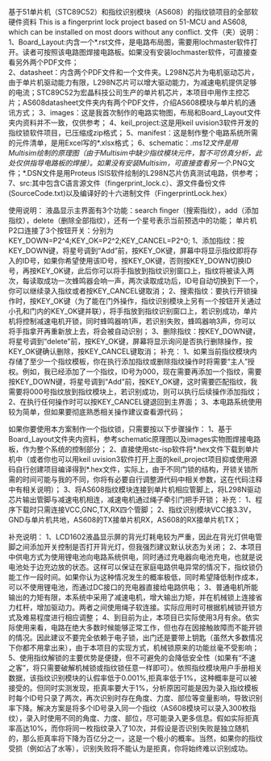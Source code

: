 基于51单片机（STC89C52）和指纹识别模块（AS608）的指纹锁项目的全部软硬件资料
This is a fingerprint lock project based on 51-MCU and AS608, which can be installed on most doors without any conflict.
文件（夹）说明：  
1、Board_Layout:内含一个*.rst文件，是电路布局图，需要用lochmaster软件打开。读者可按照该电路图焊接电路板。如果没有安装lochmaster软件，可直接查看另外两个PDF文件；  
2、datasheet：内含两个PDF文件和一个文件夹。L298N芯片为电机驱动芯片，由于单片机驱动能力有限，L298N芯片可以增大驱动能力，为减速电机提供足够的电流；STC89C52为宏晶科技公司生产的单片机芯片，本项目中用作主控芯片；AS608datasheet文件夹内有两个PDF文件，介绍AS608模块与单片机的通讯方式；
3、images：这是我首次制作的电路实物图，布局和Board_Layout文件夹内资料并不一致，仅供参考；
4、keil_project:这是用keil uvision3软件开发的指纹锁软件项目，已压缩成zip格式；
5、manifest：这是制作整个电路系统所需的元件清单，是用Excel写的*.xlsx格式；
6、schematic：*.ms12文件是用Multisim绘制的原理图（由于Multisim中缺少指纹模块元件，暂不可仿真分析，此处仅供指导电路板的焊接）。如果没有安装Multisim，可直接查看另一个*.PNG文件；*.DSN文件是用Proteus ISIS软件绘制的L298N芯片仿真测试电路，供参考；
7、src:其中包含C语言源文件（fingerprint_lock.c）、源文件备份文件(SourceCode.txt)以及编译好的十六进制文件（FingerprintLock.hex）

使用说明：
液晶显示主界面有3个功能：search finger（搜索指纹），add（添加指纹），delete（删除全部指纹），还有一个星号表示当前预选中的功能；
单片机P2口连接了3个按钮开关：分别为KEY_DOWN=P2^4;KEY_OK=P2^2;KEY_CANCEL=P2^0;
1、添加指纹：按KEY_DOWN键，将星号调到“Add”前，按KEY_OK键，屏幕中将显示指纹即将存入的ID号，如果你希望使用该ID号，按KEY_OK键，否则按KEY_DOWN切换ID号，再按KEY_OK键，此后你可以将手指放到指纹识别窗口上，指纹将被读入两次，每读取成功一次蜂鸣器会响一声，两次读取成功后，ID号自动切换到下一个，你可以继续录入指纹或者按KEY_CANCEL键取消；
2、搜索指纹：要执行开锁操作时，按KEY_OK键（为了能在门外操作，指纹识别模块上另有一个按钮开关通过小孔和门内的KEY_OK键并联），将手指放到指纹识别窗口上，若识别成功，单片机将控制减速电机开锁，同时蜂鸣器响1声，若识别失败，蜂鸣器响3声，你可以将手指拿开再重新放上去，将会被自动识别；
3、删除指纹：按KEY_DOWN键，将星号调到“delete”前，按KEY_OK键，屏幕将显示询问是否执行删除操作，按KEY_OK键确认删除，按KEY_CANCEL键取消；
补充：
1、如果当前指纹模块内存储了至少一个指纹模板，你在执行添加指纹或删除指纹操作时将需要“主人”授权。例如，我已经添加了一个指纹，ID号为000，现在需要再添加一个指纹，需要按KEY_DOWN键，将星号调到“Add”前，按KEY_OK键，这时需要匹配指纹，我需要将000号指纹放到指纹模块上，若识别成功，则可以执行后续操作添加指纹；
2、在执行任何操作时可以按KEY_CANCEL键退回到主界面；
3、本电路系统使用较为简单，但如果要彻底熟悉相关操作建议查看源代码；

如果你要使用本方案制作一个指纹锁，只需要按以下步骤操作：
1、基于Board_Layout文件夹内资料，参考schematic原理图以及images实物图焊接电路板，作为整个系统的控制部分；
2、直接使用stc-isp软件将*.hex文件下载到单片机中（或者你也可以用keil uvision3软件打开上面的keil_project项目抑或使用源码自行创建项目编译得到*.hex文件，实际上，由于不同门锁的结构，开锁关锁所需的时间可能与我的不同，你将有必要自行调整源代码中相关参数，这在代码注释中有相关说明）；
3、将AS608指纹模块连接到单片机相应管脚上，将L298N驱动芯片输出管脚与减速电机相连，减速电机通过绳子牵引门把手开锁；
补充：
1、程序下载时只需连接VCC,GNC,TX,RX四个管脚；
2、指纹识别模块VCC接3.3V，GND与单片机共地，AS608的TX接单片机RX，AS608的RX接单片机TX；

补充说明：
1、LCD1602液晶显示屏的背光灯耗电较为严重，因此在背光灯供电管脚之间添加开关控制是否打开背光灯，但我强烈建议默认状态为关闭；
2、本项目中供电方式为使用锂电池向电路系统供电，同时通过充电器向电池充电，也就是说电池处于边充边放的状态。这样可以保证在家庭电路供电异常的情况下，指纹锁仍能工作一段时间。如果你认为这种情况发生的概率极低，同时希望降低制作成本，可以不使用锂电池，而通过DC接口的充电器直接给电路供电；
3、普通电机所能输出的力矩有限，本系统中采用了减速电机，增大输出力矩，并在机械锁上连接省力杠杆，增加驱动力。两者之间使用绳子软连接。实际应用时可根据机械锁开锁方式及难易程度进行相应调整；
4、到目前为止，本项目已实际使用3月有余。依实际使用来看，电路在绝大多数时候能够正常工作，但也存在因接触故障而不能开锁的情况。因此建议不要完全依赖于电子锁，出门还是要带上钥匙（虽然大多数情况下你都不用拿出来），由于本项目的实现方式，机械锁原来的功能丝毫不受影响；
5、使用指纹解锁的主要优势是便捷，但不可避免的会降低安全性（如果有“不速之客”，将只需要破解机械锁或指纹锁任意一样即可）。依照指纹模块用户手册相关数据，该指纹识别模块的认假率低于0.001%,拒真率低于1%，这种概率是可以被接受的。但同时实测发现，拒真率要大于1%，分析原因可能是因为录入指纹模板时每个ID号只录了两次，再次识别时存在角度、力度、部位等变量影响，导致识别率下降。解决方案是将多个ID号录入同一个指纹（AS608模块可以录入300枚指纹），录入时使用不同的角度、力度、部位，尽可能录入更多信息。假如实际拒真率高达10%，而你将同一枚指纹录入了10次，并假设是否识别失败是独立随机的，那么拒真率将下降为百亿分之一，这是一个极小的概率。当然，如果你的指纹受损（例如沾了水等），识别失败将不能认为是拒真，你将始终难以识别成功。
